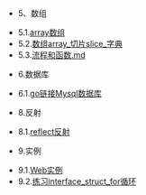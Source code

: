 * 5、数组
 - 5.1.[array数组](5.1.md)
 - 5.2.[数组array_切片slice_字典](5.2.md)
 - 5.3.[流程和函数.md](5.3.md)
* 6.数据库
 - 6.1.[go链接Mysql数据库](6.1.md)
* 8.反射
 - 8.1.[reflect反射](8.1.md)
* 9.实例
 - 9.1.[Web实例](9.1.md)
 - 9.2.[练习interface_struct_for循环](9.2.md)
